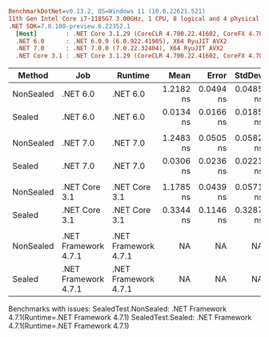 ``` ini

BenchmarkDotNet=v0.13.2, OS=Windows 11 (10.0.22621.521)
11th Gen Intel Core i7-1185G7 3.00GHz, 1 CPU, 8 logical and 4 physical cores
.NET SDK=7.0.100-preview.6.22352.1
  [Host]        : .NET Core 3.1.29 (CoreCLR 4.700.22.41602, CoreFX 4.700.22.41702), X64 RyuJIT AVX2
  .NET 6.0      : .NET 6.0.9 (6.0.922.41905), X64 RyuJIT AVX2
  .NET 7.0      : .NET 7.0.0 (7.0.22.32404), X64 RyuJIT AVX2
  .NET Core 3.1 : .NET Core 3.1.29 (CoreCLR 4.700.22.41602, CoreFX 4.700.22.41702), X64 RyuJIT AVX2


```
|    Method |                  Job |              Runtime |      Mean |     Error |    StdDev |    Median | Ratio | RatioSD |
|---------- |--------------------- |--------------------- |----------:|----------:|----------:|----------:|------:|--------:|
| NonSealed |             .NET 6.0 |             .NET 6.0 | 1.2182 ns | 0.0494 ns | 0.0485 ns | 1.2268 ns |  1.00 |    0.00 |
|    Sealed |             .NET 6.0 |             .NET 6.0 | 0.0134 ns | 0.0166 ns | 0.0185 ns | 0.0000 ns |  0.01 |    0.02 |
|           |                      |                      |           |           |           |           |       |         |
| NonSealed |             .NET 7.0 |             .NET 7.0 | 1.2483 ns | 0.0505 ns | 0.0582 ns | 1.2543 ns |  1.00 |    0.00 |
|    Sealed |             .NET 7.0 |             .NET 7.0 | 0.0306 ns | 0.0236 ns | 0.0221 ns | 0.0350 ns |  0.02 |    0.02 |
|           |                      |                      |           |           |           |           |       |         |
| NonSealed |        .NET Core 3.1 |        .NET Core 3.1 | 1.1785 ns | 0.0439 ns | 0.0571 ns | 1.1946 ns |  1.00 |    0.00 |
|    Sealed |        .NET Core 3.1 |        .NET Core 3.1 | 0.3344 ns | 0.1146 ns | 0.3287 ns | 0.2282 ns |  0.05 |    0.04 |
|           |                      |                      |           |           |           |           |       |         |
| NonSealed | .NET Framework 4.7.1 | .NET Framework 4.7.1 |        NA |        NA |        NA |        NA |     ? |       ? |
|    Sealed | .NET Framework 4.7.1 | .NET Framework 4.7.1 |        NA |        NA |        NA |        NA |     ? |       ? |

Benchmarks with issues:
  SealedTest.NonSealed: .NET Framework 4.7.1(Runtime=.NET Framework 4.7.1)
  SealedTest.Sealed: .NET Framework 4.7.1(Runtime=.NET Framework 4.7.1)
